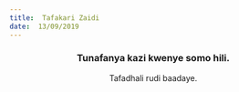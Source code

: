 ```yaml
---
title:  Tafakari Zaidi
date:  13/09/2019
---
```


### <center>Tunafanya kazi kwenye somo hili.</center>
<center>Tafadhali   rudi baadaye.</center>